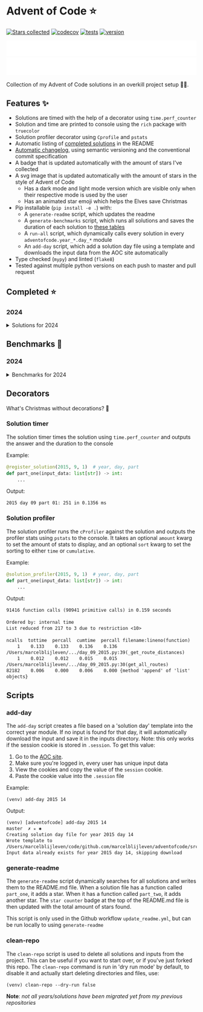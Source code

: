 # Advent of Code ⭐️
[![Stars collected](https://shields.io/static/v1?label=stars%20collected&message=4&color=yellow)]()
[![codecov](https://codecov.io/gh/marcelblijleven/adventofcode/branch/master/graph/badge.svg?token=jZ2TgfyltM)](https://codecov.io/gh/marcelblijleven/adventofcode)
[![tests](https://github.com/marcelblijleven/adventofcode/actions/workflows/tests.yaml/badge.svg)](https://github.com/marcelblijleven/adventofcode)
[![version](https://img.shields.io/github/v/release/marcelblijleven/adventofcode.svg)](https://github.com/marcelblijleven/adventofcode/releases)

![advent of code](./image_dark.svg#gh-dark-mode-only)
![advent of code](./image_light.svg#gh-light-mode-only)

Collection of my Advent of Code solutions in an overkill project setup 👻🎄.

## Features ✨
- Solutions are timed with the help of a decorator using `time.perf_counter`
- Solution and time are printed to console using the `rich` package with `truecolor`
- Solution profiler decorator using `Cprofile` and `pstats`
- Automatic listing of [completed solutions](#completed-) in the README
- [Automatic changelog](CHANGELOG.md), using semantic versioning and the conventional commit specification
- A badge that is updated automatically with the amount of stars I've collected
- A svg image that is updated automatically with the amount of stars in the style of Advent of Code
  - Has a dark mode and light mode version which are visible only when their respective mode is used by the user
  - Has an animated star emoji which helps the Elves save Christmas
- Pip installable (`pip install -e .`) with:
  - A `generate-readme` script, which updates the readme
  - A `generate-benchmarks` script, which runs all solutions and saves the duration of each solution to [these tables](#benchmarks-)
  - A `run-all` script, which dynamically calls every solution in every `adventofcode.year_*.day_*` module
  - An `add-day` script, which add a solution day file using a template and downloads the input data from the AOC site automatically
- Type checked (`mypy`) and linted (`flake8`)
- Tested against multiple python versions on each push to master and pull request

<!-- start completed section -->
## Completed ⭐️
### 2024
<details><summary>Solutions for 2024</summary>
<p>

| day   | part one | part two |
| :---: | :------: | :------: |
| 01 | ⭐️ | ⭐️ |
| 02 | ⭐️ | ⭐️ |

</p>
</details>


<!-- end completed section -->

<!-- start benchmark section -->
## Benchmarks 🚀
### 2024
<details><summary>Benchmarks for 2024</summary>
<p>

|  day  | part  | duration |
| :---: | :---: | -------: |
| 01 | part one | 0.46 ms |
| 01 | part two | 0.43 ms |
| 02 | part one | 1.16 ms |
| 02 | part two | 2.42 ms |

</p>
</details>

<!-- end benchmark section --> 

## Decorators
What's Christmas without decorations? 🎄

### Solution timer
The solution timer times the solution using `time.perf_counter` and outputs the answer and the duration to the console

Example:
```python
@register_solution(2015, 9, 1)  # year, day, part
def part_one(input_data: list[str]) -> int:
    ...
```

Output:
```text
2015 day 09 part 01: 251 in 0.1356 ms
```

### Solution profiler
The solution profiler runs the `cProfiler` against the solution and outputs the profiler stats using `pstats` to the console.
It takes an optional `amount` kwarg to set the amount of stats to display, and an optional `sort` kwarg to set the sorting to either
`time` or `cumulative`.

Example:
```python
@solution_profiler(2015, 9, 1)  # year, day, part
def part_one(input_data: list[str]) -> int:
    ...
```

Output:
```text
91416 function calls (90941 primitive calls) in 0.159 seconds

Ordered by: internal time
List reduced from 217 to 3 due to restriction <10>

ncalls  tottime  percall  cumtime  percall filename:lineno(function)
    1    0.133    0.133    0.136    0.136 /Users/marcelblijleven/.../day_09_2015.py:39(_get_route_distances)
    1    0.012    0.012    0.015    0.015 /Users/marcelblijleven/.../day_09_2015.py:30(get_all_routes)
82182    0.006    0.000    0.006    0.000 {method 'append' of 'list' objects}
```

## Scripts
### add-day
The `add-day` script creates a file based on a 'solution day' template into the correct year module. If no input is found
for that day, it will automatically download the input and save it in the inputs directory. Note: this only works if the
session cookie is stored in `.session`. To get this value:
1. Go to the [AOC site](https://adventofcode.com).
2. Make sure you're logged in, every user has unique input data
3. View the cookies and copy the value of the `session` cookie.
4. Paste the cookie value into the `.session` file

Example:
```shell
(venv) add-day 2015 14
```

Output:
```text
(venv) [adventofcode] add-day 2015 14                                                                                                                                                                   master  ✗ ✭ ✱
Creating solution day file for year 2015 day 14
Wrote template to /Users/marcelblijleven/code/github.com/marcelblijleven/adventofcode/src/adventofcode/year_2015/day_14_2015.py
Input data already exists for year 2015 day 14, skipping download
```

### generate-readme
The `generate-readme` script dynamically searches for all solutions and writes them to the README.md file.
When a solution file has a function called `part_one`, it adds a star. When it has a function called `part_two`, it adds another
star. The `star counter` badge at the top of the README.md file is then updated with the total amount of stars found.

This script is only used in the Github workflow `update_readme.yml`, but can be run locally to using `generate-readme`

### clean-repo
The `clean-repo` script is used to delete all solutions and inputs from the project. This can be useful if you want to start over,
or if you've just forked this repo. The `clean-repo` command is run in 'dry run mode' by default, to disable it and actually
start deleting directories and files, use:

```shell
(venv) clean-repo --dry-run false 
```

**Note**: _not all years/solutions have been migrated yet from my previous repositories_
